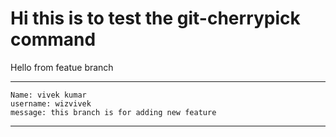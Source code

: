 #  Hi this is to test the git-cherrypick command

Hello from featue branch

---
    Name: vivek kumar
    username: wizvivek
    message: this branch is for adding new feature
---